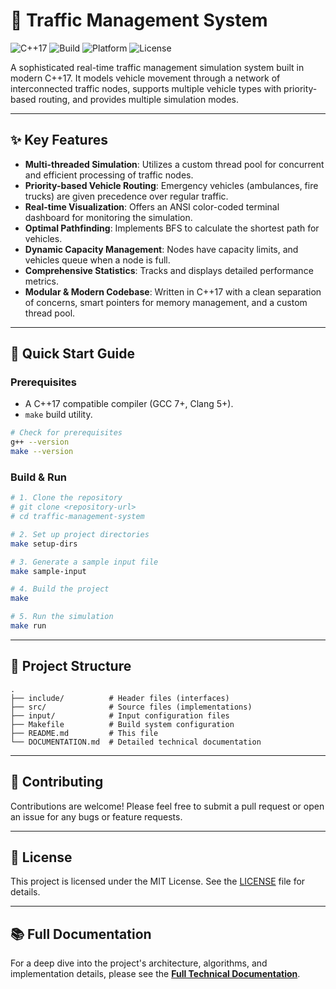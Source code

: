# 🚦 Traffic Management System

![C++17](https://img.shields.io/badge/C%2B%2B-17-blue.svg)
![Build](https://img.shields.io/badge/build-passing-brightgreen.svg)
![Platform](https://img.shields.io/badge/platform-Linux%20%7C%20macOS%20%7C%20Windows-lightgrey.svg)
![License](https://img.shields.io/badge/license-MIT-blue.svg)

A sophisticated real-time traffic management simulation system built in modern C++17. It models vehicle movement through a network of interconnected traffic nodes, supports multiple vehicle types with priority-based routing, and provides multiple simulation modes.

---

## ✨ Key Features

- **Multi-threaded Simulation**: Utilizes a custom thread pool for concurrent and efficient processing of traffic nodes.
- **Priority-based Vehicle Routing**: Emergency vehicles (ambulances, fire trucks) are given precedence over regular traffic.
- **Real-time Visualization**: Offers an ANSI color-coded terminal dashboard for monitoring the simulation.
- **Optimal Pathfinding**: Implements BFS to calculate the shortest path for vehicles.
- **Dynamic Capacity Management**: Nodes have capacity limits, and vehicles queue when a node is full.
- **Comprehensive Statistics**: Tracks and displays detailed performance metrics.
- **Modular & Modern Codebase**: Written in C++17 with a clean separation of concerns, smart pointers for memory management, and a custom thread pool.

---

## 🚀 Quick Start Guide

### Prerequisites

- A C++17 compatible compiler (GCC 7+, Clang 5+).
- `make` build utility.

```bash
# Check for prerequisites
g++ --version
make --version
```

### Build & Run

```bash
# 1. Clone the repository
# git clone <repository-url>
# cd traffic-management-system

# 2. Set up project directories
make setup-dirs

# 3. Generate a sample input file
make sample-input

# 4. Build the project
make

# 5. Run the simulation
make run
```

---

## 📂 Project Structure

```
.
├── include/          # Header files (interfaces)
├── src/              # Source files (implementations)
├── input/            # Input configuration files
├── Makefile          # Build system configuration
├── README.md         # This file
└── DOCUMENTATION.md  # Detailed technical documentation
```

---

## 🤝 Contributing

Contributions are welcome! Please feel free to submit a pull request or open an issue for any bugs or feature requests.

---

## 📜 License

This project is licensed under the MIT License. See the [LICENSE](LICENSE) file for details.

---

## 📚 Full Documentation

For a deep dive into the project's architecture, algorithms, and implementation details, please see the [**Full Technical Documentation**](DOCUMENTATION.md).
